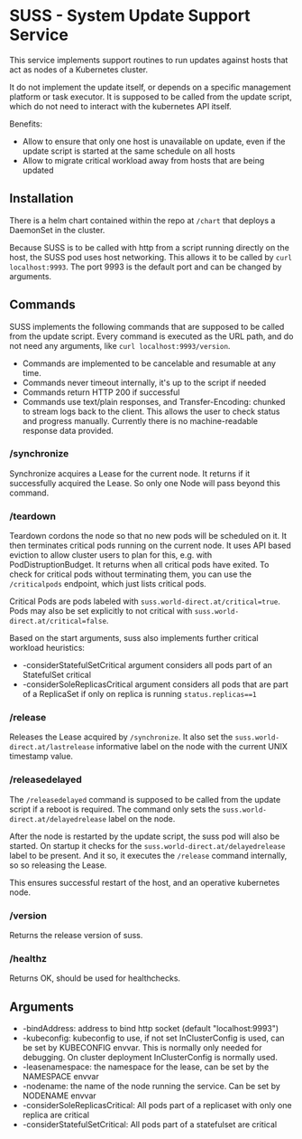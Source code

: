# SUSS - System Update Support Service

This service implements support routines to run updates against hosts that act
as nodes of a Kubernetes cluster.

It do not implement the update itself, or depends on a specific management 
platform or task executor. It is supposed to be called from the update script, 
which do not need to interact with the kubernetes API itself.

Benefits:

* Allow to ensure that only one host is unavailable on update, even if the update
script is started at the same schedule on all hosts
* Allow to migrate critical workload away from hosts that are being updated

## Installation

There is a helm chart contained within the repo at `/chart` that deploys a DaemonSet
in the cluster.

Because SUSS is to be called with http from a script running directly on the host, 
the SUSS pod uses host networking. This allows it to be called by `curl localhost:9993`.
The port 9993 is the default port and can be changed by arguments.

## Commands

SUSS implements the following commands that are supposed to be called from the 
update script. Every command is executed as the URL path, and do not need any arguments,
like `curl localhost:9993/version`.

* Commands are implemented to be cancelable and resumable at any time.
* Commands never timeout internally, it's up to the script if needed
* Commands return HTTP 200 if successful
* Commands use text/plain responses, and Transfer-Encoding: chunked to stream
logs back to the client. This allows the user to check status and progress manually.
Currently there is no machine-readable response data provided.

### /synchronize

Synchronize acquires a Lease for the current node. It returns if it successfully 
acquired the Lease. So only one Node will pass beyond this command.

### /teardown

Teardown cordons the node so that no new pods will be scheduled on it. 
It then terminates critical pods running on the current node. It uses API based 
eviction to allow cluster users to plan for this, e.g. with PodDistruptionBudget. 
It returns when all critical pods have exited. To check for critical pods without 
terminating them, you can use the `/criticalpods` endpoint, which just lists critical 
pods.

Critical Pods are pods labeled with `suss.world-direct.at/critical=true`. Pods 
may also be set explicitly to not critical with `suss.world-direct.at/critical=false`.

Based on the start arguments, suss also implements further critical workload heuristics:

* -considerStatefulSetCritical argument considers all pods part of an StatefulSet critical
* -considerSoleReplicasCritical argument considers all pods that are part of a
ReplicaSet if only on replica is running `status.replicas==1`

### /release

Releases the Lease acquired by `/synchronize`. It also set the `suss.world-direct.at/lastrelease` 
informative label on the node with the current UNIX timestamp value.

### /releasedelayed

The `/releasedelayed` command is supposed to be called from the update script 
if a reboot is required. The command only sets the `suss.world-direct.at/delayedrelease` 
label on the node.

After the node is restarted by the update script, the suss pod will also be started.
On startup it checks for the `suss.world-direct.at/delayedrelease` label to be 
present. And it so, it executes the `/release` command internally, so so releasing
the Lease.

This ensures successful restart of the host, and an operative kubernetes node.

### /version

Returns the release version of suss.

### /healthz

Returns OK, should be used for healthchecks.

## Arguments

*  -bindAddress: address to bind http socket (default "localhost:9993")
*  -kubeconfig: kubeconfig to use, if not set InClusterConfig is used, can be set by KUBECONFIG envvar.
This is normally only needed for debugging. On cluster deployment InClusterConfig is normally used.
*  -leasenamespace: the namespace for the lease, can be set by the NAMESPACE envvar
*  -nodename: the name of the node running the service. Can be set by NODENAME envvar
*  -considerSoleReplicasCritical: All pods part of a replicaset with only one replica are critical
*  -considerStatefulSetCritical: All pods part of a statefulset are critical
